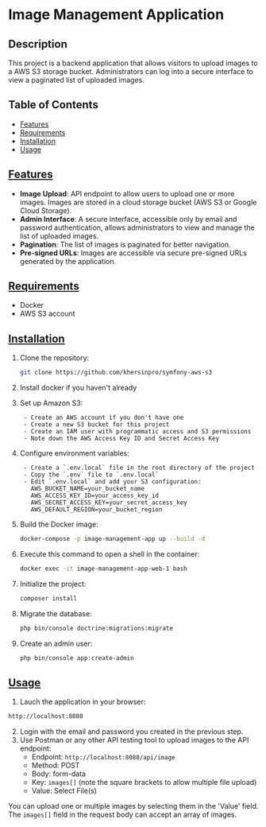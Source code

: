 # Image Management Application

## Description
This project is a backend application that allows visitors to upload images to a AWS S3 storage bucket. Administrators can log into a secure interface to view a paginated list of uploaded images.

## Table of Contents
- [Features](#features)
- [Requirements](#requirements)
- [Installation](#installation)
- [Usage](#usage)

## [Features](#features)
- **Image Upload**: API endpoint to allow users to upload one or more images. Images are stored in a cloud storage bucket (AWS S3 or Google Cloud Storage).
- **Admin Interface**: A secure interface, accessible only by email and password authentication, allows administrators to view and manage the list of uploaded images.
- **Pagination**: The list of images is paginated for better navigation.
- **Pre-signed URLs**: Images are accessible via secure pre-signed URLs generated by the application.

## [Requirements](#requirements)
- Docker
- AWS S3 account

## [Installation](#installation)
1. Clone the repository:
    ```bash
    git clone https://github.com/khersinpro/symfony-aws-s3
    ```
2. Install docker if you haven't already

3. Set up Amazon S3:

        - Create an AWS account if you don't have one
        - Create a new S3 bucket for this project
        - Create an IAM user with programmatic access and S3 permissions
        - Note down the AWS Access Key ID and Secret Access Key

4. Configure environment variables:

        - Create a `.env.local` file in the root directory of the project
        - Copy the `.env` file to `.env.local`
        - Edit `.env.local` and add your S3 configuration:
          AWS_BUCKET_NAME=your_bucket_name
          AWS_ACCESS_KEY_ID=your_access_key_id
          AWS_SECRET_ACCESS_KEY=your_secret_access_key
          AWS_DEFAULT_REGION=your_bucket_region

5. Build the Docker image:
    ```bash
    docker-compose -p image-management-app up --build -d
    ```

6. Execute this command to open a shell in the container:
    ```bash
    docker exec -it image-management-app-web-1 bash
    ```

7. Initialize the project:
    ```bash
    composer install
    ```

8. Migrate the database:
    ```bash
    php bin/console doctrine:migrations:migrate
    ```

9. Create an admin user:
    ```bash
    php bin/console app:create-admin
    ```

## [Usage](#usage)
1. Lauch the application in your browser:
```bash
http://localhost:8080
```
2. Login with the email and password you created in the previous step.
3. Use Postman or any other API testing tool to upload images to the API endpoint:
   - Endpoint: `http://localhost:8080/api/image`
   - Method: POST
   - Body: form-data
   - Key: `images[]` (note the square brackets to allow multiple file upload)
   - Value: Select File(s)

You can upload one or multiple images by selecting them in the 'Value' field. The `images[]` field in the request body can accept an array of images.